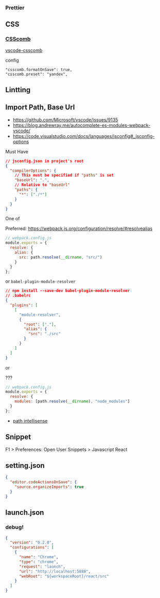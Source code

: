### Prettier

## CSS

### [CSScomb](http://csscomb.com/)

[vscode-csscomb](https://github.com/mrmlnc/vscode-csscomb)

config

```
"csscomb.formatOnSave": true,
"csscomb.preset": "yandex",
```

## Lintting

## Import Path, Base Url

- https://github.com/Microsoft/vscode/issues/9135
- https://blog.andrewray.me/autocomplete-es-modules-webpack-vscode/
- https://code.visualstudio.com/docs/languages/jsconfig#_jsconfig-options

Must Have

```json
// jsconfig.json in project's root
{
  "compilerOptions": {
    // This must be specified if "paths" is set
    "baseUrl": ".",
    // Relative to "baseUrl"
    "paths": {
      "*": ["./*"]
    }
  }
}
```

One of

Preferred: https://webpack.js.org/configuration/resolve/#resolvealias

```js
// webpack.config.js
module.exports = {
  resolve: {
    alias: {
      src: path.resolve(__dirname, "src/")
    }
  }
};
```

or `babel-plugin-module-resolver`

```json
// npm install --save-dev babel-plugin-module-resolver
// .babelrc
{
  "plugins": [
    [
      "module-resolver",
      {
        "root": ["."],
        "alias": {
          "src": "./src"
        }
      }
    ]
  ]
}
```

or

???

```js
// webpack.config.js
module.exports = {
  resolve: {
    modules: [path.resolve(__dirname), "node_modules"]
  }
};
```

- [path intellisense](https://marketplace.visualstudio.com/items?itemName=christian-kohler.path-intellisense)

## Snippet

F1 > Preferences: Open User Snippets > Javascript React

## setting.json

```json
{
  "editor.codeActionsOnSave": {
    "source.organizeImports": true
  }
}
```

## launch.json

### debug!

```json
{
  "version": "0.2.0",
  "configurations": [
    {
      "name": "Chrome",
      "type": "chrome",
      "request": "launch",
      "url": "http://localhost:5888",
      "webRoot": "${workspaceRoot}/react/src"
    }
  ]
}
```
